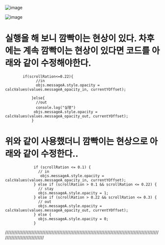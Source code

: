 
![image](https://github.com/understanding963852/app-clone1/assets/60366769/a1fe1cf8-0e12-451d-84a1-df4af5b232c5)


![image](https://github.com/understanding963852/app-clone1/assets/60366769/20a3c607-85bb-4d9d-a9a5-b2f931bf4c92)


# 실행을 해 보니 깜빡이는 현상이 있다. 차후에는 계속 깜빡이는 현상이 있다면 코드를 아래와 같이 수정해야한다.

            if(scrollRation<=0.22){
                  //in
                  objs.messageA.style.opacity = calcValues(values.messageA_opacity_in, currentYOffset);

                }else{
                  //out
                  console.log("실행")
                 objs.messageA.style.opacity = calcValues(values.messageA_opacity_out, currentYOffset);
                }


# 위와 같이 사용했더니 깜빡이는 현상으로 아래와 같이 수정한다..

                 if (scrollRation <= 0.1) {
                   // in
                    objs.messageA.style.opacity = calcValues(values.messageA_opacity_in, currentYOffset);
                 } else if (scrollRation > 0.1 && scrollRation <= 0.22) {
                   // stay
                   objs.messageA.style.opacity = 1;
                 } else if (scrollRation > 0.22 && scrollRation <= 0.3) {
                   // out
                   objs.messageA.style.opacity = calcValues(values.messageA_opacity_out, currentYOffset);
                 } else {
                   objs.messageA.style.opacity = 0;
                 }

 ////////////////////////////////////////////////////////////////////////////////////////////////////////////////////////////
